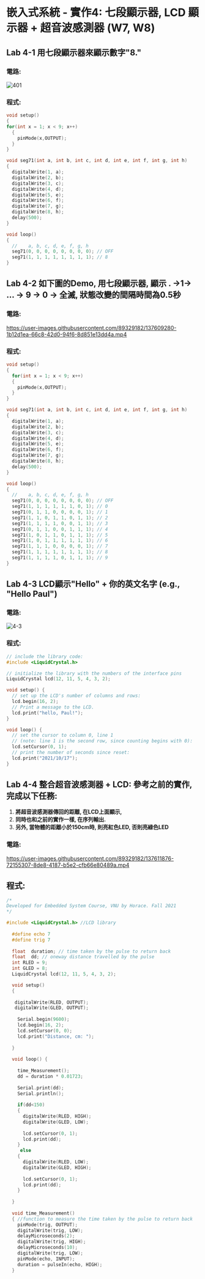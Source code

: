 # 嵌入式系統 - 實作4: 七段顯示器, LCD 顯示器 + 超音波感測器 (W7, W8) 
## Lab 4-1 用七段顯示器來顯示數字"8."
### 電路:
![401](https://user-images.githubusercontent.com/89329182/135739543-23cce2e4-6bc3-4160-84c7-d8036bffff8b.jpg)
### 程式:
````c
void setup()
{
for(int x = 1; x < 9; x++) 
  {
    pinMode(x,OUTPUT);
  }
}

void seg71(int a, int b, int c, int d, int e, int f, int g, int h)
{
  digitalWrite(1, a);
  digitalWrite(2, b);
  digitalWrite(3, c);
  digitalWrite(4, d);
  digitalWrite(5, e);
  digitalWrite(6, f);
  digitalWrite(7, g);
  digitalWrite(8, h);
  delay(500);
}

void loop()
{
  //    a, b, c, d, e, f, g, h
  seg71(0, 0, 0, 0, 0, 0, 0, 0); // OFF
  seg71(1, 1, 1, 1, 1, 1, 1, 1); // 8
}
````
## Lab 4-2 如下圖的Demo, 用七段顯示器, 顯示 . →1→ ... → 9 → 0 → 全滅, 狀態改變的間隔時間為0.5秒
### 電路:
https://user-images.githubusercontent.com/89329182/137609280-1b12d1ea-66c8-42d0-94f6-8d851e13dd4a.mp4
### 程式:
````c
void setup()
{
  for(int x = 1; x < 9; x++)
  {
  	pinMode(x,OUTPUT);
  }
}

void seg71(int a, int b, int c, int d, int e, int f, int g, int h)
{
  digitalWrite(1, a);
  digitalWrite(2, b);
  digitalWrite(3, c);
  digitalWrite(4, d);
  digitalWrite(5, e);
  digitalWrite(6, f);
  digitalWrite(7, g);
  digitalWrite(8, h);
  delay(500);
}

void loop()
{
  //    a, b, c, d, e, f, g, h
  seg71(0, 0, 0, 0, 0, 0, 0, 0); // OFF
  seg71(1, 1, 1, 1, 1, 1, 0, 1); // 0
  seg71(0, 1, 1, 0, 0, 0, 0, 1); // 1
  seg71(1, 1, 0, 1, 1, 0, 1, 1); // 2
  seg71(1, 1, 1, 1, 0, 0, 1, 1); // 3
  seg71(0, 1, 1, 0, 0, 1, 1, 1); // 4
  seg71(1, 0, 1, 1, 0, 1, 1, 1); // 5
  seg71(1, 0, 1, 1, 1, 1, 1, 1); // 6
  seg71(1, 1, 1, 0, 0, 0, 0, 1); // 7
  seg71(1, 1, 1, 1, 1, 1, 1, 1); // 8
  seg71(1, 1, 1, 1, 0, 1, 1, 1); // 9
}
````
## Lab 4-3 LCD顯示"Hello" + 你的英文名字 (e.g., "Hello Paul")
### 電路:
![4-3](https://user-images.githubusercontent.com/89329182/137610006-6983a0a8-18ca-4fce-a9ce-c36e96f0f94f.jpg)
### 程式:
````c
// include the library code:
#include <LiquidCrystal.h>

// initialize the library with the numbers of the interface pins
LiquidCrystal lcd(12, 11, 5, 4, 3, 2);

void setup() {
  // set up the LCD's number of columns and rows:
  lcd.begin(16, 2);
  // Print a message to the LCD.
  lcd.print("hello, Paul!");
}

void loop() {
  // set the cursor to column 0, line 1
  // (note: line 1 is the second row, since counting begins with 0):
  lcd.setCursor(0, 1);
  // print the number of seconds since reset:
  lcd.print("2021/10/17");
}
````
## Lab 4-4 整合超音波感測器 + LCD: 參考之前的實作, 完成以下任務:
1. **將超音波感測器傳回的距離, 在LCD上面顯示,** 
2. **同時也和之前的實作一樣, 在序列輸出.** 
3. **另外, 當物體的距離小於150cm時, 則亮紅色LED, 否則亮綠色LED**
### 電路:
https://user-images.githubusercontent.com/89329182/137611876-72155307-8de8-4187-b5e2-cfb66e80489a.mp4
## 程式:
````c
/*
Developed for Embedded System Course, VNU by Horace. Fall 2021
*/

#include <LiquidCrystal.h> //LCD library
  
  #define echo 7
  #define trig 7
  
  float  duration; // time taken by the pulse to return back
  float  dd; // oneway distance travelled by the pulse
  int RLED = 9;
  int GLED = 8;
  LiquidCrystal lcd(12, 11, 5, 4, 3, 2); 

  void setup() 
  {
  
   digitalWrite(RLED, OUTPUT);
   digitalWrite(GLED, OUTPUT);
    
    Serial.begin(9600);
    lcd.begin(16, 2);
    lcd.setCursor(0, 0);
    lcd.print("Distance, cm: ");
  
  }
  
  void loop() { 
 
	time_Measurement();
    dd = duration * 0.01723;   
     
    Serial.print(dd);
    Serial.println();
    
    if(dd<150)
    {
      digitalWrite(RLED, HIGH);
      digitalWrite(GLED, LOW); 
      
      lcd.setCursor(0, 1);
      lcd.print(dd);
    }
     else
    {
      digitalWrite(RLED, LOW);
      digitalWrite(GLED, HIGH);
      
      lcd.setCursor(0, 1);
      lcd.print(dd);
    }
    
  }
  
  void time_Measurement()
  { //function to measure the time taken by the pulse to return back
    pinMode(trig, OUTPUT);
    digitalWrite(trig, LOW);
    delayMicroseconds(2);  
    digitalWrite(trig, HIGH);
    delayMicroseconds(10);
    digitalWrite(trig, LOW);
    pinMode(echo, INPUT);  
    duration = pulseIn(echo, HIGH);
  }
````
